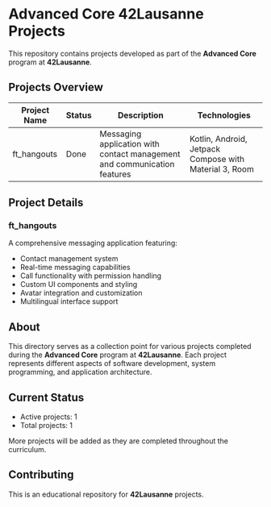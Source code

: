 # Advanced Core 42Lausanne Projects

This repository contains projects developed as part of the **Advanced Core** program at **42Lausanne**.

## Projects Overview

| Project Name |   Status    | Description                                                              | Technologies                                           |
|--------------|-------------|--------------------------------------------------------------------------|--------------------------------------------------------|
| ft_hangouts  |    Done     | Messaging application with contact management and communication features | Kotlin, Android, Jetpack Compose with Material 3, Room |

## Project Details

### ft_hangouts
A comprehensive messaging application featuring:
- Contact management system
- Real-time messaging capabilities
- Call functionality with permission handling
- Custom UI components and styling
- Avatar integration and customization
- Multilingual interface support

## About

This directory serves as a collection point for various projects completed during the **Advanced Core** program at **42Lausanne**. Each project represents different aspects of software development, system programming, and application architecture.

## Current Status

- Active projects: 1
- Total projects: 1

More projects will be added as they are completed throughout the curriculum.

## Contributing

This is an educational repository for **42Lausanne** projects.